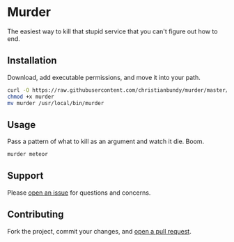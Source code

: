 Murder
====

The easiest way to kill that stupid service that you can't figure out how to end.

## Installation

Download, add executable permissions, and move it into your path.

```sh
curl -O https://raw.githubusercontent.com/christianbundy/murder/master/murder
chmod +x murder
mv murder /usr/local/bin/murder
```

## Usage

Pass a pattern of what to kill as an argument and watch it die. Boom.

```sh
murder meteor
```

## Support

Please [open an issue](https://github.com/christianbundy/murder/issues/new) for questions and concerns.

## Contributing

Fork the project, commit your changes, and [open a pull request](https://github.com/christianbundy/murder/compare/).
